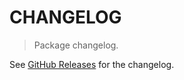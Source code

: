 # CHANGELOG

> Package changelog.

See [GitHub Releases](https://github.com/stdlib-js/stats-base-dmeankbn/releases) for the changelog.